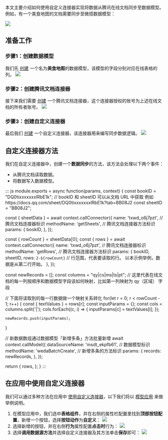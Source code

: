 本文主要介绍如何使用自定义连接器实现将数据从腾讯在线文档同步至数据模型。例如，有一个美食地图的文档需要同步至微搭数据模型：

![](https://qcloudimg.tencent-cloud.cn/raw/e038a877ef526e2f83afeaf4457368a0.jpg)

## 准备工作

### 步骤1：创建数据模型

我们先 [创建](https://cloud.tencent.com/document/product/1301/68452) 一个名为**美食地图**的数据模型，该模型的字段分别对应在线表格的列。
![](https://qcloudimg.tencent-cloud.cn/raw/faad5ca3e34a0817379c6fb413d0a71f.png)


### 步骤2：创建腾讯文档连接器

接下来我们需要 [创建](https://cloud.tencent.com/document/product/1301/68455) 一个腾讯文档连接器，这个连接器授权的账号为上述在线文档的所有者账号。
![](https://qcloudimg.tencent-cloud.cn/raw/c7d28cc5adce21fc11598f17499e5d44.jpg)

### 步骤3：创建自定义连接器

最后我们 [创建](https://cloud.tencent.com/document/product/1301/68457) 一个自定义连接器，该连接器用来编写同步数据逻辑。
![](https://qcloudimg.tencent-cloud.cn/raw/7b49d544be372ab920ee95e0927407d5.png)

## 自定义连接器方法

我们在自定义连接器中，创建一个**数据同步**的方法，该方法会处理以下两个事件：
- 从腾讯文档读取数据。
- 将数据写入数据模型。
<dx-codeblock>
:::  js
module.exports = async function(params, context) {
  const bookID = "DQ0tixxxxxxxlRbE1k"; // bookID 和 sheetID 可以从文档 URL 中获取 例如 https://docs.qq.com/sheet/DQ0tixxxxxxxlRbE1k?tab=BB08J2
  const sheetID = "BB08J2";

  const { sheetData } = await context.callConnector({
    name: 'txwd_o6j7pzt', // 腾讯文档连接器标识
    methodName: 'getSheets', // 腾讯文档连接器方法标识
    params: {
      bookID,
    },
  });

  const { rowCount } = sheetData[0];
  const { rows } = await context.callConnector({
    name: 'txwd_o6j7pzt', // 腾讯文档连接器标识
    methodName: 'getRows', // 腾讯文档连接器方法标识
    params: {
      bookID,
      sheetID,
      rows: `2-${rowCount}` // 行范围，代表要读取的行。 以本示例举例，数据是从第二行开始。
    },
  });

  const newRecords = [];
  const columns = "qy|cs|ms|ts|pt"; // 这里代表在线文档的每一列按顺序和数据模型字段该如何映射，比如第一列映射为 qy（区域） 字段

  // 下面将读取到的每一行数据做一个映射关系转化
  for(let r = 0; r < rowCount - 1; r++) {
    const { textValues } = rows[r];
    const inputParams = {};
    const cols = columns.split('|');
    cols.forEach((c, i) => {
      inputParams[c] = textValues[i];
    });

    newRecords.push(inputParams);
  }

  // 新数据数组通过数据模型「新增多条」方法批量新增
  await context.callModel({
    dataSourceName: 'msdt_ekpfb61', // 数据模型标识
    methodName: 'wedaBatchCreate', // 新增多条的方法标识
    params: {
      records: newRecords,
    },
  });

  return {
    rows,
  };
}
:::
</dx-codeblock>

## 在应用中使用自定义连接器

我们可以通过多种方法在应用中 [使用自定义连接器](https://cloud.tencent.com/document/product/1301/68458)，以下我们将以 [模型应用](https://cloud.tencent.com/document/product/1301/67252) 来做举例说明。

1. 在模型应用中，我们选中**表格组件**，并在右侧的属性栏配置里找到**顶部按钮配置**，新增一个按钮，选择**按钮动作**为**自定义**：
![](https://qcloudimg.tencent-cloud.cn/raw/60ec595ac4903a22395272df96249e37.png)
2. 选择新增的按钮，并在右侧**行为**属性配置**点击时**行为：
![](https://qcloudimg.tencent-cloud.cn/raw/6aa679b69498af8bd2b4b2e9e14edeac.png)
3. 选择**调用数据源方法**并选择自定义连接器及其方法单击**保存**即可：
![](https://qcloudimg.tencent-cloud.cn/raw/ae6dd56f5b682873929934f257dbc746.png)

